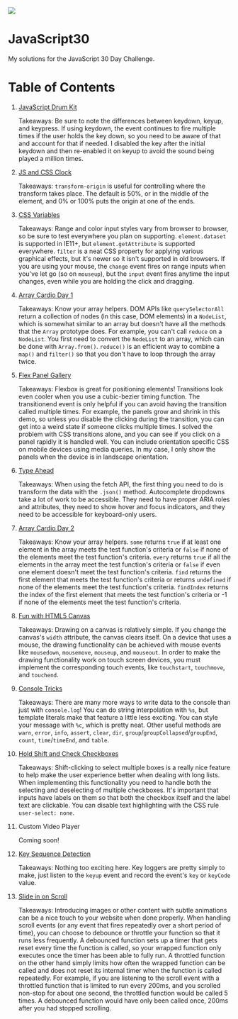 ![](https://javascript30.com/images/JS3-social-share.png)

# JavaScript30

My solutions for the JavaScript 30 Day Challenge.

# Table of Contents

1. [JavaScript Drum Kit](http://tylerhawkins.info/javascript30/01-JavaScript-Drum-Kit/)
    
    Takeaways: Be sure to note the differences between keydown, keyup, and keypress. If using keydown, the event continues to fire multiple times if the user holds the key down, so you need to be aware of that and account for that if needed. I disabled the key after the initial keydown and then re-enabled it on keyup to avoid the sound being played a million times.

2. [JS and CSS Clock](http://tylerhawkins.info/javascript30/02-JS-and-CSS-Clock/)

    Takeaways: `transform-origin` is useful for controlling where the transform takes place. The default is 50%, or in the middle of the element, and 0% or 100% puts the origin at one of the ends.

3. [CSS Variables](http://tylerhawkins.info/javascript30/03-CSS-Variables/)

    Takeaways: Range and color input styles vary from browser to browser, so be sure to test everywhere you plan on supporting. `element.dataset` is supported in IE11+, but `element.getAttribute` is supported everywhere. `filter` is a neat CSS property for applying various graphical effects, but it's newer so it isn't supported in old browsers. If you are using your mouse, the `change` event fires on range inputs when you've let go (so on `mouseup`), but the `input` event fires anytime the input changes, even while you are holding the click and dragging.

4. [Array Cardio Day 1](http://tylerhawkins.info/javascript30/04-Array-Cardio-Day-1/)

    Takeaways: Know your array helpers. DOM APIs like `querySelectorAll` return a collection of nodes (in this case, DOM elements) in a `NodeList`, which is somewhat similar to an array but doesn't have all the methods that the `Array` prototype does. For example, you can't call `reduce` on a `NodeList`. You first need to convert the `NodeList` to an array, which can be done with `Array.from()`. `reduce()` is an efficient way to combine a `map()` and `filter()` so that you don't have to loop through the array twice.

5. [Flex Panel Gallery](http://tylerhawkins.info/javascript30/05-Flex-Panel-Gallery/)

	Takeaways: Flexbox is great for positioning elements! Transitions look even cooler when you use a cubic-bezier timing function. The transitionend event is only helpful if you can avoid having the transition called multiple times. For example, the panels grow and shrink in this demo, so unless you disable the clicking during the transition, you can get into a weird state if someone clicks multiple times. I solved the problem with CSS transitions alone, and you can see if you click on a panel rapidly it is handled well. You can include orientation specific CSS on mobile devices using media queries. In my case, I only show the panels when the device is in landscape orientation.

6. [Type Ahead](http://tylerhawkins.info/javascript30/06-Type-Ahead/)

	Takeaways: When using the fetch API, the first thing you need to do is transform the data with the `.json()` method. Autocomplete dropdowns take a lot of work to be accessible. They need to have proper ARIA roles and attributes, they need to show hover and focus indicators, and they need to be accessible for keyboard-only users.

7. [Array Cardio Day 2](http://tylerhawkins.info/javascript30/07-Array-Cardio-Day-2/)

	Takeaways: Know your array helpers. `some` returns `true` if at least one element in the array meets the test function's criteria or `false` if none of the elements meet the test function's criteria. `every` returns `true` if all the elements in the array meet the test function's criteria or `false` if even one element doesn't meet the test function's criteria. `find` returns the first element that meets the test function's criteria or returns `undefined` if none of the elements meet the test function's criteria. `findIndex` returns the index of the first element that meets the test function's criteria or -1 if none of the elements meet the test function's criteria.

8. [Fun with HTML5 Canvas](http://tylerhawkins.info/javascript30/08-Fun-with-HTML5-Canvas/)

    Takeaways: Drawing on a canvas is relatively simple. If you change the canvas's `width` attribute, the canvas clears itself. On a device that uses a mouse, the drawing functionality can be achieved with mouse events like `mousedown`, `mousemove`, `mouseup`, and `mouseout`. In order to make the drawing functionality work on touch screen devices, you must implement the corresponding touch events, like `touchstart`, `touchmove`, and `touchend`.

9. [Console Tricks](http://tylerhawkins.info/javascript30/09-Console-Tricks/)

	Takeaways: There are many more ways to write data to the console than just with `console.log`! You can do string interpolation with `%s`, but template literals make that feature a little less exciting. You can style your message with `%c`, which is pretty neat. Other useful methods are `warn`, `error`, `info`, `assert`, `clear`, `dir`, `group`/`groupCollapsed`/`groupEnd`, `count`, `time`/`timeEnd`, and `table`.

10. [Hold Shift and Check Checkboxes](http://tylerhawkins.info/javascript30/10-Hold-Shift-and-Check-Checkboxes/)

    Takeaways: Shift-clicking to select multiple boxes is a really nice feature to help make the user experience better when dealing with long lists. When implementing this functionality you need to handle both the selecting and deselecting of multiple checkboxes. It's important that inputs have labels on them so that both the checkbox itself and the label text are clickable. You can disable text highlighting with the CSS rule `user-select: none`.

11. Custom Video Player

	Coming soon!

12. [Key Sequence Detection](http://tylerhawkins.info/javascript30/12-Key-Sequence-Detection/)

	Takeaways: Nothing too exciting here. Key loggers are pretty simply to make, just listen to the `keyup` event and record the event's `key` or `keyCode` value.

13. [Slide in on Scroll](http://tylerhawkins.info/javascript30/13-Slide-in-on-Scroll/)

	Takeaways: Introducing images or other content with subtle animations can be a nice touch to your website when done properly. When handling scroll events (or any event that fires repeatedly over a short period of time), you can choose to debounce or throttle your function so that it runs less frequently. A debounced function sets up a timer that gets reset every time the function is called, so your wrapped function only executes once the timer has been able to fully run. A throttled function on the other hand simply limits how often the wrapped function can be called and does not reset its internal timer when the function is called repeatedly. For example, if you are listening to the scroll event with a throttled function that is limited to run every 200ms, and you scrolled non-stop for about one second, the throttled function would be called 5 times. A debounced function would have only been called once, 200ms after you had stopped scrolling.

